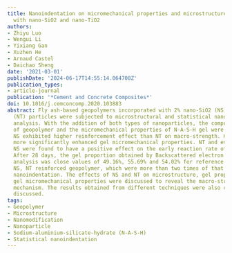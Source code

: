 ```yaml
---
title: Nanoindentation on micromechanical properties and microstructure of geopolymer
  with nano-SiO2 and nano-TiO2
authors:
- Zhiyu Luo
- Wengui Li
- Yixiang Gan
- Xuzhen He
- Arnaud Castel
- Daichao Sheng
date: '2021-03-01'
publishDate: '2024-06-17T14:55:14.064708Z'
publication_types:
- article-journal
publication: '*Cement and Concrete Composites*'
doi: 10.1016/j.cemconcomp.2020.103883
abstract: Fly ash-based geopolymers incorporated with 2% nano-SiO2 (NS)/nano-TiO2
  (NT) particles were subjected to microstructural and statistical nanoindentation
  analysis. With the addition of both types of nanoparticles, the compressive strength
  of geopolymer and the micromechanical properties of N-A-S-H gel were increased.
  NS exhibited higher reinforcement effect than NT on macro-strength. However, NT
  more significantly enhanced gel micromechanical properties. NT and especially the
  NS were found to have a positive effect on the early reaction rate of geopolymer.
  After 28 days, the gel proportion obtained by Backscattered electron (BSE) images
  analysis was close values of 49.16%, 55.69% and 54.02% for reference sample and
  NS, NT reinforced geopolymer, which were more than two times of that from the statistical
  nanoindentation. The effects of NS and NT on microstructure, gel proportion and
  gel micromechanical properties were discussed to reveal the macro-strength reinforcement
  mechanism. The results obtained from different techniques were also compared and
  discussed.
tags:
- Geopolymer
- Microstructure
- Nanomodification
- Nanoparticle
- Sodium-aluminium-silicate-hydrate (N-A-S-H)
- Statistical nanoindentation
---
```

